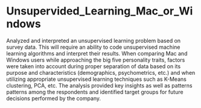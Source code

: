 # Unsupervided_Learning_Mac_or_Windows
Analyzed and interpreted an unsupervised learning problem based on survey data. This will require an ability to code unsupervised machine learning algorithms and interpret their results. When comparing Mac and Windows users while approaching the big five personality traits, factors were taken into account during proper separation of data based on its purpose and characteristics (demographics, psychometrics, etc.) and when utilizing appropriate unsupervised learning techniques such as K-Means clustering, PCA, etc. The analysis provided key insights as well as patterns patterns among the respondents and identified  target groups for future decisions performed by the company.
